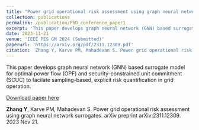 ```yaml
---
title: "Power grid operational risk assessment using graph neural network surrogates"
collection: publications
permalink: /publication/PhD_conference_paper1
excerpt: 'This paper develops graph neural network (GNN) based surrogate model for optimal power flow (OPF) and security-constrained unit commitment (SCUC) to facilate sampling-based, explicit risk quantification in grid operation.'
date: 2023-11-21
venue: 'IEEE PES GM 2024 (Submitted)'
paperurl: 'https://arxiv.org/pdf/2311.12309.pdf'
citation: 'Zhang Y, Karve PM, Mahadevan S. Power grid operational risk assessment using graph neural network surrogates. arXiv preprint arXiv:2311.12309. 2023 Nov 21.'
---
```

This paper develops graph neural network (GNN) based surrogate model for optimal power flow (OPF) and security-constrained unit commitment (SCUC) to facilate sampling-based, explicit risk quantification in grid operation. 

[Download paper here](https://arxiv.org/pdf/2311.12309.pdf)

**Zhang Y**, Karve PM, Mahadevan S. Power grid operational risk assessment using graph neural network surrogates. arXiv preprint arXiv:2311.12309. 2023 Nov 21.
